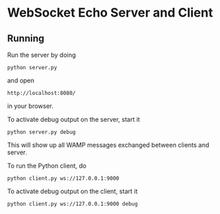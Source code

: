 WebSocket Echo Server and Client
================================

Running
-------

Run the server by doing

    python server.py

and open

    http://localhost:8080/

in your browser.

To activate debug output on the server, start it

    python server.py debug

This will show up all WAMP messages exchanged between clients and server.

To run the Python client, do

    python client.py ws://127.0.0.1:9000

To activate debug output on the client, start it

    python client.py ws://127.0.0.1:9000 debug


